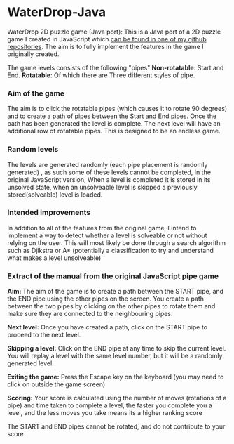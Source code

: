 # WaterDrop-Java
WaterDrop 2D puzzle game (Java port):
This is a Java port of a 2D puzzle game I created in JavaScript which [can be found in one of my github repositories](https://github.com/HumzahJavid/portfolio/tree/master/Websites/%233%20WaterDrop). The aim is to fully implement the features in the game I originally created. 

The game levels consists of the following "pipes"
**Non-rotatable**: Start and End. 
**Rotatable**: Of which there are Three different styles of pipe. 

### Aim of the game
The aim is to click the rotatable pipes (which causes it to rotate 90 degrees) and to create a path of pipes between the Start and End pipes. Once the path has been generated the level is complete. The next level will have an additional row of rotatable pipes. This is designed to be an endless game. 

### Random levels
The levels are generated randomly (each pipe placement is randomly generated) , as such some of these levels cannot be completed, In the original JavaScript version, When a level is completed it is stored in its unsolved state, when an unsolveable level is skipped a previously stored(solveable) level is loaded. 

### Intended improvements
In addition to all of the features from the original game, I intend to implement a way to detect whether a level is solveable or not without relying on the user. This will most likely be done through a search algorithm such as Djikstra or A* (potentially a classification to try and understand what makes a level unsolveable)

### Extract of the manual from the original JavaScript pipe game

<p> <strong> Aim: </strong> The aim of the game is to create a path between the <a class="start">START</a> pipe, and the <a class="end">END</a> pipe using the other pipes on the screen. You create a path between the two pipes by clicking on the other pipes to rotate them and make sure they are connected to the neighbouring pipes.</p>
    <p> <strong> Next level:</strong> Once you have created a path, click on the <a class="start"> START </a> pipe to proceed to the next level.</p><!--If you attempt to click on the <a class="start"> START </a> pipe without a valid path between the two pipes    , nothing will happen-->
    <p> <strong> Skipping a level:</strong> Click on the <a class="end">END</a> pipe at any time to skip the current level. You will replay a level with the same level number, but it will be a randomly generated level.</p>
    <p> <strong> Exiting the game:</strong> Press the Escape key on the keyboard (you may need to click on outside the game screen)</p>
    <p> <strong> Scoring:</strong> Your score is calculated using the number of moves (rotations of a pipe) and time taken to complete a level, the faster you complete you a level, and the less moves you take means its a higher ranking score</p>
    <p> The <a class="start">START</a> and <a class="end">END</a> pipes cannot be rotated, and do not contribute to your score</p> 
    
